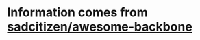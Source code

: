 # Information comes from [sadcitizen/awesome-backbone](https://github.com/sadcitizen/awesome-backbone)

